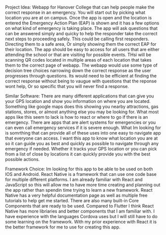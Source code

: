 Project Idea:
Webapp for Hanover College that can help people make the correct response in an emergency. You will start out by picking what location you are at on campus. Once the app is open and the location is entered the Emergency Action Plan (EAP) is shown and it has a few options on what kind of emergency is taking place. The app will ask questions that can be answered simply and quicky to help the responder take the correct next steps to proceeding safely. This could be calling first responders. Directing them to a safe area, Or simply showing them the correct EAP for their location. The app should be easy to access for all users that are either attending the school or that are visiting for possible events. THsi will be scanning QR codes located in multiple areas of each location that takes them to the correct page of webapp. The webapp would use some type of decision tree choices narrowing down the correct response as the user progresses through questions. Its would need to be efficient at finding the correct response without being to vaugue with questions that the reponse wont help, Or so specific that you will never find a response. 

Similar Software:
There are many different applications that can give you your GPS location and show you information on where you are located. Something like google maps does this showing you nearby attractions, gas stations, stores, or almost anything else you may be looking for. What most apps like this seem to lack is how to react or where to go if there is an emergency. There are apps that are alert systems for emergencies or you can even call emergency services if it is severe enough. What Im looking for is somrthing that can provide all of these uses into one easy to navigate app that everyone can access. I want this app to know what location you are at so it can guide you as best and quickly as possible to navigate through any emergency if needed. Whether it tracks your GPS location or you can pick from a list of close by locations it can quickly provide you with the best possible actions. 

Framework Choice:
Im looking for this app to be able to be used on both IOS and Android. React Native is a framework that can use one code base for multiple different platforms. I am already familiar with React and JavaScript so this will allow me to have more time creating and planning out the app rather than spendin time trying to learn a new framework. React Native has a very helpful documentation page as well as multiple free tutorials to help get me started. There are also many built-in Core Components that are ready to be used. Compared to Flutter I think React Native has more libriaries and better components that I am familiar with. I have experience with the languages Cordova uses but I will still have to do some learning on the framework. With my prior experience with React it is the better framework for me to use for creating this app.  